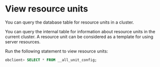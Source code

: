 View resource units 
========================================

You can query the database table for resource units in a cluster. 

You can query the internal table for information about resource units in the current cluster. A resource unit can be considered as a template for using server resources. 

Run the following statement to view resource units:

```sql
obclient> SELECT * FROM __all_unit_config;
```


